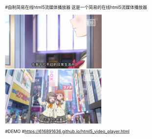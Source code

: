 #自制简易在线html5流媒体播放器
这是一个简易的在线html5流媒体播放器

![image](https://github.com/616891636/html5_video_player/blob/master/simple/0001.png)
![image](https://github.com/616891636/html5_video_player/blob/master/simple/0002.png)

#DEMO
#https://616891636.github.io/html5_video_player.html


